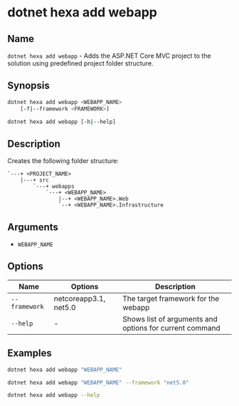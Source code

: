 # dotnet hexa add webapp

## Name

`dotnet hexa add webapp` - Adds the ASP.NET Core MVC project to the solution using predefined project folder structure.

## Synopsis

```bash
dotnet hexa add webapp <WEBAPP_NAME>
    [-f|--framework <FRAMEWORK>]

dotnet hexa add webapp [-h|--help]
```

## Description

Creates the following folder structure:

```
`---+ <PROJECT_NAME>
    |---+ src
        `---+ webapps
            `---+ <WEBAPP_NAME>
                |--+ <WEBAPP_NAME>.Web
                `--+ <WEBAPP_NAME>.Infrastructure
```

## Arguments

- `WEBAPP_NAME`

## Options

| Name          | Options               | Description                           |
|---            |---                    |---                                    |
| `--framework` | netcoreapp3.1, net5.0 | The target framework for the webapp   |
| `--help`      | -                     | Shows list of arguments and options for current command   |

## Examples

```bash
dotnet hexa add webapp "WEBAPP_NAME"

dotnet hexa add webapp "WEBAPP_NAME" --framework "net5.0"

dotnet hexa add webapp --help
```
